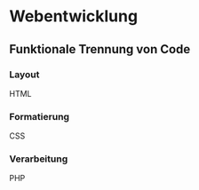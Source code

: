 # Webentwicklung

## Funktionale Trennung von Code

### Layout

HTML

### Formatierung

CSS

### Verarbeitung

PHP